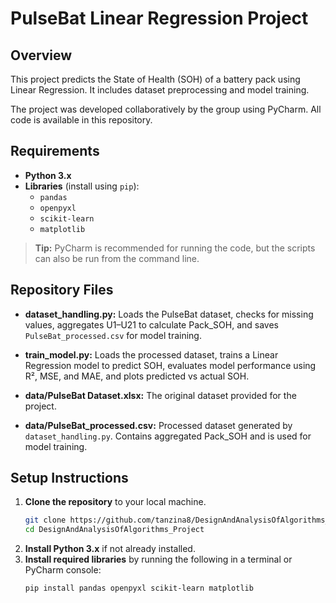 # PulseBat Linear Regression Project

## Overview
This project predicts the State of Health (SOH) of a battery pack using Linear Regression. It includes dataset preprocessing and model training.  

The project was developed collaboratively by the group using PyCharm. All code is available in this repository.  

## Requirements
- **Python 3.x**  
- **Libraries** (install using `pip`):  
  - `pandas`  
  - `openpyxl`  
  - `scikit-learn`  
  - `matplotlib`  

> **Tip:** PyCharm is recommended for running the code, but the scripts can also be run from the command line.  

## Repository Files

- **dataset_handling.py:** Loads the PulseBat dataset, checks for missing values, aggregates U1–U21 to calculate Pack_SOH, and saves `PulseBat_processed.csv` for model training.

- **train_model.py:** Loads the processed dataset, trains a Linear Regression model to predict SOH, evaluates model performance using R², MSE, and MAE, and plots predicted vs actual SOH.

- **data/PulseBat Dataset.xlsx:** The original dataset provided for the project.

- **data/PulseBat_processed.csv:** Processed dataset generated by `dataset_handling.py`. Contains aggregated Pack_SOH and is used for model training.

## Setup Instructions
1. **Clone the repository** to your local machine.
   ```bash
   git clone https://github.com/tanzina8/DesignAndAnalysisOfAlgorithms_Project.git
   cd DesignAndAnalysisOfAlgorithms_Project
3. **Install Python 3.x** if not already installed.  
4. **Install required libraries** by running the following in a terminal or PyCharm console:  
   ```bash
   pip install pandas openpyxl scikit-learn matplotlib
